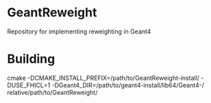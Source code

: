 # GeantReweight
Repository for implementing reweighting in Geant4

# Building
cmake -DCMAKE_INSTALL_PREFIX=/path/to/GeantReweight-install/ -DUSE_FHICL=1 -DGeant4_DIR=/path/to/geant4-install/lib64/Geant4-<version>/ relative/path/to/GeantReweight/
